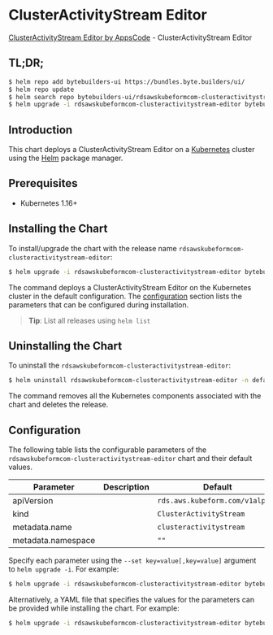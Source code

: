 # ClusterActivityStream Editor

[ClusterActivityStream Editor by AppsCode](https://byte.builders) - ClusterActivityStream Editor

## TL;DR;

```bash
$ helm repo add bytebuilders-ui https://bundles.byte.builders/ui/
$ helm repo update
$ helm search repo bytebuilders-ui/rdsawskubeformcom-clusteractivitystream-editor --version=v0.4.16
$ helm upgrade -i rdsawskubeformcom-clusteractivitystream-editor bytebuilders-ui/rdsawskubeformcom-clusteractivitystream-editor -n default --create-namespace --version=v0.4.16
```

## Introduction

This chart deploys a ClusterActivityStream Editor on a [Kubernetes](http://kubernetes.io) cluster using the [Helm](https://helm.sh) package manager.

## Prerequisites

- Kubernetes 1.16+

## Installing the Chart

To install/upgrade the chart with the release name `rdsawskubeformcom-clusteractivitystream-editor`:

```bash
$ helm upgrade -i rdsawskubeformcom-clusteractivitystream-editor bytebuilders-ui/rdsawskubeformcom-clusteractivitystream-editor -n default --create-namespace --version=v0.4.16
```

The command deploys a ClusterActivityStream Editor on the Kubernetes cluster in the default configuration. The [configuration](#configuration) section lists the parameters that can be configured during installation.

> **Tip**: List all releases using `helm list`

## Uninstalling the Chart

To uninstall the `rdsawskubeformcom-clusteractivitystream-editor`:

```bash
$ helm uninstall rdsawskubeformcom-clusteractivitystream-editor -n default
```

The command removes all the Kubernetes components associated with the chart and deletes the release.

## Configuration

The following table lists the configurable parameters of the `rdsawskubeformcom-clusteractivitystream-editor` chart and their default values.

|     Parameter      | Description |                  Default                   |
|--------------------|-------------|--------------------------------------------|
| apiVersion         |             | <code>rds.aws.kubeform.com/v1alpha1</code> |
| kind               |             | <code>ClusterActivityStream</code>         |
| metadata.name      |             | <code>clusteractivitystream</code>         |
| metadata.namespace |             | <code>""</code>                            |


Specify each parameter using the `--set key=value[,key=value]` argument to `helm upgrade -i`. For example:

```bash
$ helm upgrade -i rdsawskubeformcom-clusteractivitystream-editor bytebuilders-ui/rdsawskubeformcom-clusteractivitystream-editor -n default --create-namespace --version=v0.4.16 --set apiVersion=rds.aws.kubeform.com/v1alpha1
```

Alternatively, a YAML file that specifies the values for the parameters can be provided while
installing the chart. For example:

```bash
$ helm upgrade -i rdsawskubeformcom-clusteractivitystream-editor bytebuilders-ui/rdsawskubeformcom-clusteractivitystream-editor -n default --create-namespace --version=v0.4.16 --values values.yaml
```
